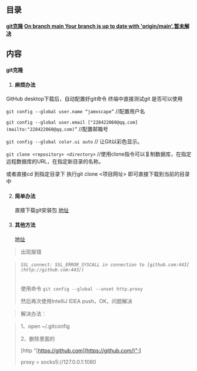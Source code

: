 ## 目录

#### [**git克隆**](#1.1)    [On branch main Your branch is up to date with 'origin/main'.暂未解决]()

## 内容

#### <a name="1.1">git克隆</a>

1. #### 麻烦办法

GitHub desktop下载后，自动配置好git命令 终端中直接测试git 是否可以使用

`git config --global user.name “jamxscape”`  //配置用户名

`git config --global user.email ["228422060@qq.com](mailto:"228422060@qq.com)”` //配置邮箱号

`git config --global color.ui auto`  // 让Git以彩色显示。

`git clone <repository> <directory>` //使用clone指令可以复制数据库，在指定远程数据库的URL，在指定新目录的名称。

或者直接cd 到指定目录下 执行git clone <项目网址>  即可直接下载到当前的目录中 

2. #### 简单办法

   直接下载git安装包 [地址](https://git-scm.com/download/mac)

3. #### 其他方法

   [地址](https://git-scm.com/book/zh/v2/%E8%B5%B7%E6%AD%A5-%E5%AE%89%E8%A3%85-Git)

> 出现报错  

> ###### `SSL_connect: SSL_ERROR_SYSCALL in connection to [github.com:443](http://github.com:443/)`
>
> 使用命令 `git config --global --unset http.proxy`
>
> 然后再次使用IntelliJ IDEA push，OK，问题解决

> 解决办法：

> 1、open ~/.gitconfig
>
> 2、删除里面的
>
> [http "[https://github.com](https://github.com/)";]
>
> proxy = socks5://127.0.0.1:1080

